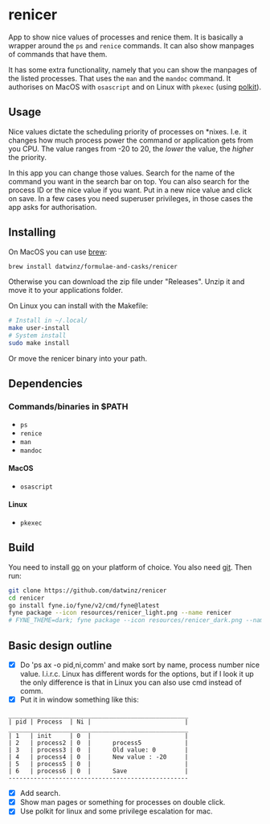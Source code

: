 # renicer

App to show nice values of processes and renice them. It is basically a wrapper around the ```ps``` and ```renice``` commands.  It can also show manpages of commands that have them.

It has some extra functionality, namely that you can show the manpages of the listed processes. That uses the ```man``` and the ```mandoc``` command. It authorises on MacOS with ```osascript``` and on Linux with ```pkexec``` (using [polkit](https://github.com/polkit-org/polkit?tab=readme-ov-file)).

## Usage

Nice values dictate the scheduling priority of processes on *nixes. I.e. it changes how much process power the command or application gets from you CPU. The value ranges from -20 to 20, the *lower* the value, the *higher* the priority.

In this app you can change those values. Search for the name of the command you want in the search bar on top. You can also search for the process ID or the nice value if you want. Put in a new nice value and click on save. In a few cases you need superuser privileges, in those cases the app asks for authorisation.

## Installing

On MacOS you can use [brew](https://brew.sh):

```bash
brew install datwinz/formulae-and-casks/renicer
```

Otherwise you can download the zip file under "Releases". Unzip it and move it to your applications folder.

On Linux you can install with the Makefile:

```bash
# Install in ~/.local/
make user-install
# System install
sudo make install
```

Or move the renicer binary into your path.

## Dependencies

### Commands/binaries in $PATH

* ```ps```
* ```renice```
* ```man```
* ```mandoc```

#### MacOS

* ```osascript```

#### Linux

* ```pkexec```

## Build

You need to install [go](https://go.dev/dl/) on your platform of choice. You also need [git](https://git-scm.com/downloads). Then run:

```bash
git clone https://github.com/datwinz/renicer
cd renicer
go install fyne.io/fyne/v2/cmd/fyne@latest
fyne package --icon resources/renicer_light.png --name renicer
# FYNE_THEME=dark; fyne package --icon resources/renicer_dark.png --name renicer
```

## Basic design outline

- [x] Do 'ps ax -o pid,ni,comm' and make sort by name, process number nice value.
I.i.r.c. Linux has different words for the options, but if I look it up the only difference
is that in Linux you can also use cmd instead of comm.
- [x] Put it in window something like this:

```
__________________________________________________
| pid | Process  | Ni |                          |
__________________________________________________
| 1   | init     | 0  |                          |
| 2   | process2 | 0  |      process5            |
| 3   | process3 | 0  |      Old value: 0        |
| 4   | process4 | 0  |      New value : -20     |
| 5   | process5 | 0  |                          |
| 6   | process6 | 0  |      Save                |
--------------------------------------------------
```

- [x] Add search.
- [x] Show man pages or something for processes on double click.
- [x] Use polkit for linux and some privilege escalation for mac.
